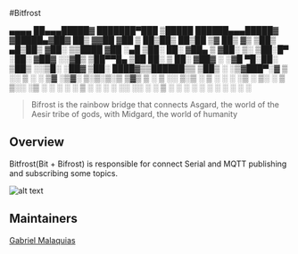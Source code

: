 #Bitfrost

 ▄▄▄▄   ██▄▄▄█████▓ ███████▀███  ▒█████   ██████▄▄▄█████▓
▓█████▄▓██▓  ██▒ ▓▓██   ▓██ ▒ ██▒██▒  ██▒██    ▒▓  ██▒ ▓▒
▒██▒ ▄█▒██▒ ▓██░ ▒▒████ ▓██ ░▄█ ▒██░  ██░ ▓██▄  ▒ ▓██░ ▒░
▒██░█▀ ░██░ ▓██▓ ░░▓█▒  ▒██▀▀█▄ ▒██   ██░ ▒   ██░ ▓██▓ ░
░▓█  ▀█░██░ ▒██▒ ░░▒█░  ░██▓ ▒██░ ████▓▒▒██████▒▒ ▒██▒ ░
░▒▓███▀░▓   ▒ ░░   ▒ ░  ░ ▒▓ ░▒▓░ ▒░▒░▒░▒ ▒▓▒ ▒ ░ ▒ ░░
▒░▒   ░ ▒ ░   ░    ░      ░▒ ░ ▒░ ░ ▒ ▒░░ ░▒  ░ ░   ░
 ░    ░ ▒ ░ ░      ░ ░    ░░   ░░ ░ ░ ▒ ░  ░  ░   ░
 ░      ░                  ░        ░ ░       ░
      ░

> Bifrost is the rainbow bridge that connects Asgard, the world of the Aesir tribe of gods, with Midgard, the world of humanity

## Overview
Bitfrost(Bit + Bifrost) is responsible for connect Serial and MQTT publishing and subscribing some topics.

![alt text](http://gabrielmalakias.com.br/assets/images/bitfrost_perspective.png "Usgard")

## Maintainers
[Gabriel Malaquias](mailto:gabriel07malakias@gmail.com)
